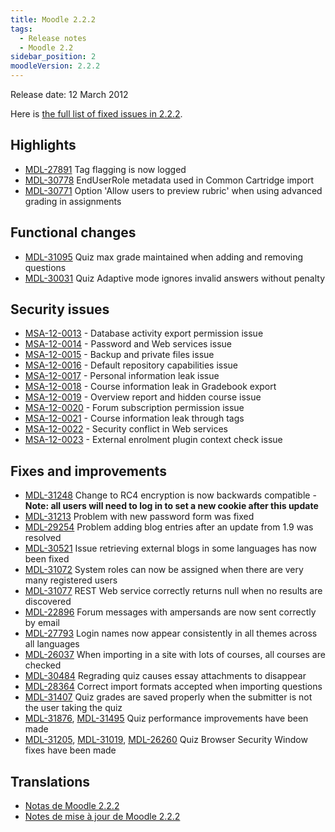 ```yaml
---
title: Moodle 2.2.2
tags:
  - Release notes
  - Moodle 2.2
sidebar_position: 2
moodleVersion: 2.2.2
---
```

Release date: 12 March 2012

Here is [the full list of fixed issues in 2.2.2](http://moodle.atlassian.net/secure/IssueNavigator!executeAdvanced.jspa?jqlQuery=project+%3D+mdl+AND+resolution+%3D+fixed+AND+fixVersion+in+%28%222.2.2%22%29+ORDER+BY+priority+DESC&runQuery=true&clear=true).

## Highlights

- [MDL-27891](https://moodle.atlassian.net/browse/MDL-27891) Tag flagging is now logged
- [MDL-30778](https://moodle.atlassian.net/browse/MDL-30778) EndUserRole metadata used in Common Cartridge import
- [MDL-30771](https://moodle.atlassian.net/browse/MDL-30771) Option 'Allow users to preview rubric' when using advanced grading in assignments

## Functional changes

- [MDL-31095](https://moodle.atlassian.net/browse/MDL-31095) Quiz max grade maintained when adding and removing questions
- [MDL-30031](https://moodle.atlassian.net/browse/MDL-30031) Quiz Adaptive mode ignores invalid answers without penalty

## Security issues

- [MSA-12-0013](http://moodle.org/mod/forum/discuss.php?d=198621) - Database activity export permission issue
- [MSA-12-0014](http://moodle.org/mod/forum/discuss.php?d=198622) - Password and Web services issue
- [MSA-12-0015](http://moodle.org/mod/forum/discuss.php?d=198623) - Backup and private files issue
- [MSA-12-0016](http://moodle.org/mod/forum/discuss.php?d=198624) - Default repository capabilities issue
- [MSA-12-0017](http://moodle.org/mod/forum/discuss.php?d=198625) - Personal information leak issue
- [MSA-12-0018](http://moodle.org/mod/forum/discuss.php?d=198627) - Course information leak in Gradebook export
- [MSA-12-0019](http://moodle.org/mod/forum/discuss.php?d=198628) - Overview report and hidden course issue
- [MSA-12-0020](http://moodle.org/mod/forum/discuss.php?d=198629) - Forum subscription permission issue
- [MSA-12-0021](http://moodle.org/mod/forum/discuss.php?d=198630) - Course information leak through tags
- [MSA-12-0022](http://moodle.org/mod/forum/discuss.php?d=198631) - Security conflict in Web services
- [MSA-12-0023](http://moodle.org/mod/forum/discuss.php?d=198632) - External enrolment plugin context check issue

## Fixes and improvements

- [MDL-31248](https://moodle.atlassian.net/browse/MDL-31248) Change to RC4 encryption is now backwards compatible - **Note: all users will need to log in to set a new cookie after this update**
- [MDL-31213](https://moodle.atlassian.net/browse/MDL-31213) Problem with new password form was fixed
- [MDL-29254](https://moodle.atlassian.net/browse/MDL-29254) Problem adding blog entries after an update from 1.9 was resolved
- [MDL-30521](https://moodle.atlassian.net/browse/MDL-30521) Issue retrieving external blogs in some languages has now been fixed
- [MDL-31072](https://moodle.atlassian.net/browse/MDL-31072) System roles can now be assigned when there are very many registered users
- [MDL-31077](https://moodle.atlassian.net/browse/MDL-31077) REST Web service correctly returns null when no results are discovered
- [MDL-22896](https://moodle.atlassian.net/browse/MDL-22896) Forum messages with ampersands are now sent correctly by email
- [MDL-27793](https://moodle.atlassian.net/browse/MDL-27793) Login names now appear consistently in all themes across all languages
- [MDL-26037](https://moodle.atlassian.net/browse/MDL-26037) When importing in a site with lots of courses, all courses are checked
- [MDL-30484](https://moodle.atlassian.net/browse/MDL-30484) Regrading quiz causes essay attachments to disappear
- [MDL-28364](https://moodle.atlassian.net/browse/MDL-28364) Correct import formats accepted when importing questions
- [MDL-31407](https://moodle.atlassian.net/browse/MDL-31407) Quiz grades are saved properly when the submitter is not the user taking the quiz
- [MDL-31876](https://moodle.atlassian.net/browse/MDL-31876), [MDL-31495](https://moodle.atlassian.net/browse/MDL-31495) Quiz performance improvements have been made
- [MDL-31205](https://moodle.atlassian.net/browse/MDL-31205), [MDL-31019](https://moodle.atlassian.net/browse/MDL-31019), [MDL-26260](https://moodle.atlassian.net/browse/MDL-26260) Quiz Browser Security Window fixes have been made

## Translations

- [Notas de Moodle 2.2.2](https://docs.moodle.org/es/Notas_de_Moodle_2.2.2)
- [Notes de mise à jour de Moodle 2.2.2](https://docs.moodle.org/fr/Notes_de_mise_à_jour_de_Moodle_2.2.2)
